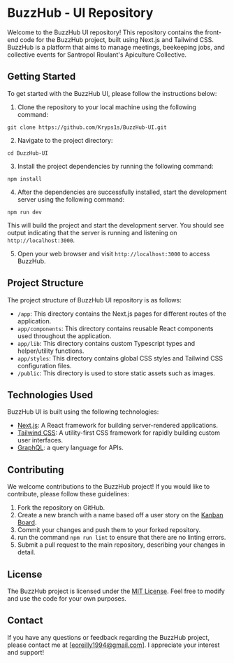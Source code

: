 # BuzzHub - UI Repository

Welcome to the BuzzHub UI repository! This repository contains the front-end code for the BuzzHub project, built using Next.js and Tailwind CSS. BuzzHub is a platform that aims to manage meetings, beekeeping jobs, and collective events for Santropol Roulant's Apiculture Collective.

## Getting Started

To get started with the BuzzHub UI, please follow the instructions below:

1. Clone the repository to your local machine using the following command:

`git clone https://github.com/Kryps1s/BuzzHub-UI.git`

2. Navigate to the project directory:

`cd BuzzHub-UI`

3. Install the project dependencies by running the following command:

`npm install`

4. After the dependencies are successfully installed, start the development server using the following command:

`npm run dev`


This will build the project and start the development server. You should see output indicating that the server is running and listening on `http://localhost:3000`.

5. Open your web browser and visit `http://localhost:3000` to access BuzzHub.

## Project Structure

The project structure of BuzzHub UI repository is as follows:

- `/app`: This directory contains the Next.js pages for different routes of the application.
- `app/components`: This directory contains reusable React components used throughout the application.
- `app/lib`: This directory contains custom Typescript types and helper/utility functions.
- `app/styles`: This directory contains global CSS styles and Tailwind CSS configuration files.
- `/public`: This directory is used to store static assets such as images.

## Technologies Used

BuzzHub UI is built using the following technologies:

- [Next.js](https://nextjs.org/): A React framework for building server-rendered applications.
- [Tailwind CSS](https://tailwindcss.com/): A utility-first CSS framework for rapidly building custom user interfaces.
- [GraphQL](https://graphql.org/): a query language for APIs.

## Contributing

We welcome contributions to the BuzzHub project! If you would like to contribute, please follow these guidelines:

1. Fork the repository on GitHub.
2. Create a new branch with a name based off a user story on the [Kanban Board](https://tree.taiga.io/project/kryps1s-bee/kanban).
3. Commit your changes and push them to your forked repository.
4. run the command `npm run lint` to ensure that there are no linting errors.
5. Submit a pull request to the main repository, describing your changes in detail.

## License

The BuzzHub project is licensed under the [MIT License](LICENSE). Feel free to modify and use the code for your own purposes.

## Contact

If you have any questions or feedback regarding the BuzzHub project, please contact me at [eoreilly1994@gmail.com]. I appreciate your interest and support!

